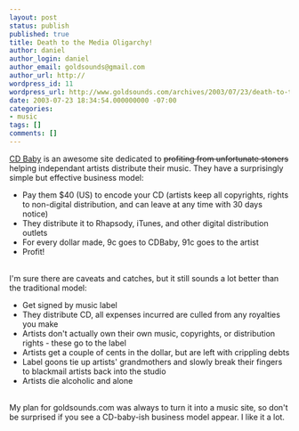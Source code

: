 ```yaml
---
layout: post
status: publish
published: true
title: Death to the Media Oligarchy!
author: daniel
author_login: daniel
author_email: goldsounds@gmail.com
author_url: http://
wordpress_id: 11
wordpress_url: http://www.goldsounds.com/archives/2003/07/23/death-to-the-media-oligarchy/
date: 2003-07-23 18:34:54.000000000 -07:00
categories:
- music
tags: []
comments: []
---
```

<a href="http://www.cdbaby.net/">CD Baby</a> is an awesome site dedicated to <strike>profiting from unfortunate stoners</strike> helping independant artists distribute their music. They have a surprisingly simple but effective business model:
<ul>
<li>Pay them $40 (US) to encode your CD (artists keep all copyrights, rights to non-digital distribution, and can leave at any time with 30 days notice)</li>
<li>They distribute it to Rhapsody, iTunes, and other digital distribution outlets</li>
<li>For every dollar made, 9c goes to CDBaby, 91c goes to the artist</li>
<li>Profit!</li>
</ul><br />
I'm sure there are caveats and catches, but it still sounds a lot better than the traditional model:
<ul>
<li>Get signed by music label</li>
<li>They distribute CD, all expenses incurred are culled from any royalties you make</li>
<li>Artists don't actually own their own music, copyrights, or distribution rights - these go to the label</li>
<li>Artists get a couple of cents in the dollar, but are left with crippling debts</li>
<li>Label goons tie up artists' grandmothers and slowly break their fingers to blackmail artists back into the studio</li>
<li>Artists die alcoholic and alone</li>
</ul>
<br />
My plan for goldsounds.com was always to turn it into a music site, so don't be surprised if you see a CD-baby-ish business model appear. I like it a lot.
